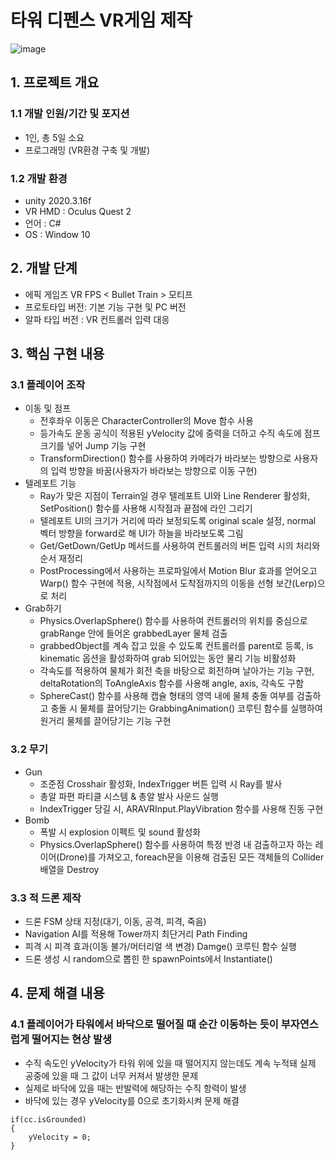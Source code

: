 # 타워 디펜스 VR게임 제작
![image](https://user-images.githubusercontent.com/90877724/157863769-6c90cab6-9c1f-4ab0-b2b9-9098f1472153.png)
## 1. 프로젝트 개요
### 1.1 개발 인원/기간 및 포지션
- 1인, 총 5일 소요
- 프로그래밍 (VR환경 구축 및 개발)
### 1.2 개발 환경
- unity 2020.3.16f
- VR HMD : Oculus Quest 2
- 언어 : C#
- OS : Window 10
## 2. 개발 단계
- 에픽 게임즈 VR FPS < Bullet Train > 모티프 
- 프로토타입 버전: 기본 기능 구현 및 PC 버전
- 알파 타입 버전 : VR 컨트롤러 입력 대응 
## 3. 핵심 구현 내용 
### 3.1 플레이어 조작
- 이동 및 점프
	- 전후좌우 이동은 CharacterController의 Move 함수 사용
	- 등가속도 운동 공식이 적용된 yVelocity 값에 중력을 더하고 수직 속도에 점프 크기를 넣어 Jump 기능 구현
	- TransformDirection() 함수를 사용하여 카메라가 바라보는 방향으로 사용자의 입력 방향을 바꿈(사용자가 바라보는 방향으로 이동 구현)
- 텔레포트 기능 
	- Ray가 맞은 지점이 Terrain일 경우 텔레포트 UI와 Line Renderer 활성화, SetPosition() 함수를 사용해 시작점과 끝점에 라인 그리기
	- 텔레포트 UI의 크기가 거리에 따라 보정되도록 original scale 설정, normal 벡터 방향을 forward로 해 UI가 하늘을 바라보도록 그림
	- Get/GetDown/GetUp 메서드를 사용하여 컨트롤러의 버튼 입력 시의 처리와 순서 재정리
	- PostProcessing에서 사용하는 프로파일에서 Motion Blur 효과를 얻어오고 Warp() 함수 구현에 적용, 시작점에서 도착점까지의 이동을 선형 보간(Lerp)으로 처리
- Grab하기
	- Physics.OverlapSphere() 함수를 사용하여 컨트롤러의 위치를 중심으로 grabRange 안에 들어온 grabbedLayer 물체 검출
	- grabbedObject를 계속 잡고 있을 수 있도록 컨트롤러를 parent로 등록, is kinematic 옵션을 활성화하여 grab 되어있는 동안 물리 기능 비활성화
	- 각속도를 적용하여 물체가 회전 축을 바탕으로 회전하며 날아가는 기능 구현, deltaRotation의 ToAngleAxis 함수를 사용해 angle, axis, 각속도 구함
	- SphereCast() 함수를 사용해 캡슐 형태의 영역 내에 물체 충돌 여부를 검출하고 충돌 시 물체를 끌어당기는 GrabbingAnimation() 코루틴 함수를 실행하여 원거리 물체를 끌어당기는 기능 구현
### 3.2 무기
- Gun 
	- 조준점 Crosshair 활성화, IndexTrigger 버튼 입력 시 Ray를 발사
	- 총알 파편 파티클 시스템 & 총알 발사 사운드 실행
	- IndexTrigger 당길 시, ARAVRInput.PlayVibration 함수를 사용해 진동 구현 
- Bomb
	- 폭발 시 explosion 이펙트 및 sound 활성화
	- Physics.OverlapSphere() 함수를 사용하여 특정 반경 내 검출하고자 하는 레이어(Drone)를 가져오고, foreach문을 이용해 검출된 모든 객체들의 Collider배열을 Destroy
### 3.3 적 드론 제작
- 드론 FSM 상태 지정(대기, 이동, 공격, 피격, 죽음)
- Navigation AI를 적용해 Tower까지 최단거리 Path Finding
- 피격 시 피격 효과(이동 불가/머터리얼 색 변경) Damge() 코루틴 함수 실행
- 드론 생성 시 random으로 뽑힌 한 spawnPoints에서 Instantiate() 
## 4. 문제 해결 내용
### 4.1 플레이어가 타워에서 바닥으로 떨어질 때 순간 이동하는 듯이 부자연스럽게 떨어지는 현상 발생
- 수직 속도인 yVelocity가 타워 위에 있을 때 떨어지지 않는데도 계속 누적돼 실제 공중에 있을 때 그 값이 너무 커져서 발생한 문제
- 실제로 바닥에 있을 때는 반발력에 해당하는 수직 항력이 발생
- 바닥에 있는 경우 yVelocity를 0으로 초기화시켜 문제 해결
```
if(cc.isGrounded)
{
	yVelocity = 0;
}
```
